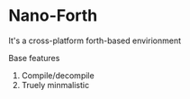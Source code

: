 # Nano-Forth

It's a cross-platform forth-based envirionment

Base features
1. Compile/decompile 
2. Truely minmalistic
